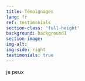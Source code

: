 ```yaml
---
title: Témoignages
lang: fr
ref: testimonials
section-class: 'full-height'
background: background1
section-image: 
img-alt: 
img-side: right
testimonials: true
---
```


je peux
